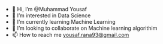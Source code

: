 - 👋 Hi, I’m @Muhammad Yousaf 
- 👀 I’m interested in Data Science
- 🌱 I’m currently learning Machine Learning 
- 💞️ I’m looking to collaborate on Machine learning algorithim 
- 📫 How to reach me yousaf.rana93@gmail.com

<!---
yousafrana/yousafrana is a ✨ special ✨ repository because its `README.md` (this file) appears on your GitHub profile.
You can click the Preview link to take a look at your changes.
--->
